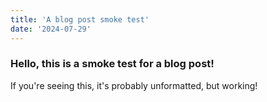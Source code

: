 ```yaml
---
title: 'A blog post smoke test'
date: '2024-07-29'
---
```


### Hello, this is a smoke test for a blog post!

If you're seeing this, it's probably unformatted, but working!
